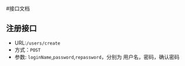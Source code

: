 #接口文档

## 注册接口

- URL:`/users/create`
- 方式：`POST`
- 参数: `loginName`,`password`,`repassword`，分别为 用户名，密码，确认密码
